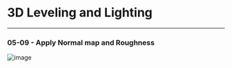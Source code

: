 # 3D Leveling and Lighting
---
### 05-09 - Apply Normal map and Roughness
![image](https://github.com/kcasl/3D-PC-three.js/assets/93076513/2b35f16d-c8f0-45a3-a0a7-e42c844b2b7b)
